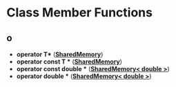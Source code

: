 
# Class Member Functions



## o

* **operator T\*** ([**SharedMemory**](structSharedMemory.md))
* **operator const T \*** ([**SharedMemory**](structSharedMemory.md))
* **operator const double \*** ([**SharedMemory&lt; double &gt;**](structSharedMemory_3_01double_01_4.md))
* **operator double \*** ([**SharedMemory&lt; double &gt;**](structSharedMemory_3_01double_01_4.md))




